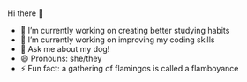 ### 





Hi there 👋

- 🔭 I’m currently working on creating better studying habits
- 🌱 I’m currently working on improving my coding skills
- 💬 Ask me about my dog!
- 😄 Pronouns: she/they
- ⚡ Fun fact: a gathering of flamingos is called a flamboyance


